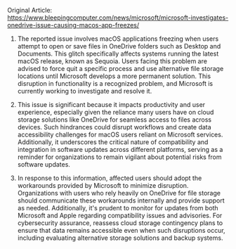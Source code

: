 Original Article: https://www.bleepingcomputer.com/news/microsoft/microsoft-investigates-onedrive-issue-causing-macos-app-freezes/

1) The reported issue involves macOS applications freezing when users attempt to open or save files in OneDrive folders such as Desktop and Documents. This glitch specifically affects systems running the latest macOS release, known as Sequoia. Users facing this problem are advised to force quit a specific process and use alternative file storage locations until Microsoft develops a more permanent solution. This disruption in functionality is a recognized problem, and Microsoft is currently working to investigate and resolve it.

2) This issue is significant because it impacts productivity and user experience, especially given the reliance many users have on cloud storage solutions like OneDrive for seamless access to files across devices. Such hindrances could disrupt workflows and create data accessibility challenges for macOS users reliant on Microsoft services. Additionally, it underscores the critical nature of compatibility and integration in software updates across different platforms, serving as a reminder for organizations to remain vigilant about potential risks from software updates.

3) In response to this information, affected users should adopt the workarounds provided by Microsoft to minimize disruption. Organizations with users who rely heavily on OneDrive for file storage should communicate these workarounds internally and provide support as needed. Additionally, it's prudent to monitor for updates from both Microsoft and Apple regarding compatibility issues and advisories. For cybersecurity assurance, reassess cloud storage contingency plans to ensure that data remains accessible even when such disruptions occur, including evaluating alternative storage solutions and backup systems.